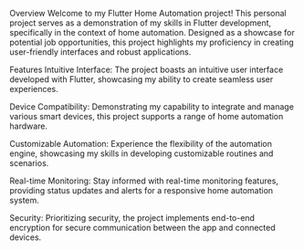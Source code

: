 Overview
Welcome to my Flutter Home Automation project! This personal project serves as a demonstration of my skills in Flutter development, specifically in the context of home automation. Designed as a showcase for potential job opportunities, this project highlights my proficiency in creating user-friendly interfaces and robust applications.

Features
Intuitive Interface: The project boasts an intuitive user interface developed with Flutter, showcasing my ability to create seamless user experiences.

Device Compatibility: Demonstrating my capability to integrate and manage various smart devices, this project supports a range of home automation hardware.

Customizable Automation: Experience the flexibility of the automation engine, showcasing my skills in developing customizable routines and scenarios.

Real-time Monitoring: Stay informed with real-time monitoring features, providing status updates and alerts for a responsive home automation system.

Security: Prioritizing security, the project implements end-to-end encryption for secure communication between the app and connected devices.
